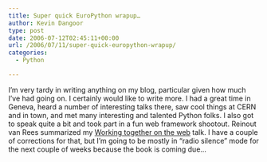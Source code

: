 ```yaml
---
title: Super quick EuroPython wrapup…
author: Kevin Dangoor
type: post
date: 2006-07-12T02:45:11+00:00
url: /2006/07/11/super-quick-europython-wrapup/
categories:
  - Python

---
```

I&#8217;m very tardy in writing anything on my blog, particular given how much I&#8217;ve had going on. I certainly would like to write more. I had a great time in Geneva, heard a number of interesting talks there, saw cool things at CERN and in town, and met many interesting and talented Python folks. I also got to speak quite a bit and took part in a fun web framework shootout. Reinout van Rees summarized my [Working together on the web][1] talk. I have a couple of corrections for that, but I&#8217;m going to be mostly in &#8220;radio silence&#8221; mode for the next couple of weeks because the book is coming due&#8230;

 [1]: http://vanrees.org/weblog/archive/2006/07/03/europython-2006-monday-early-morning